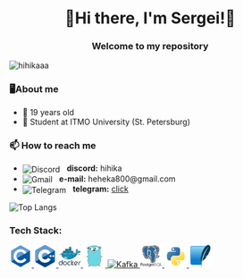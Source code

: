 <h1 align="center">👋Hi there, I'm Sergei!👋</h1>
<h3 align="center">Welcome to my repository</h3>

<p align="left"> <img src="https://komarev.com/ghpvc/?username=hihikaaa&label=Profile%20views&color=0e75b6&style=flat" alt="hihikaaa" /> </p>
<h3>🖥️About me</h3>
<ul>
 <li>👀 19 years old</li>
  <li>🏫 Student at ITMO University (St. Petersburg)</li>
  </ul>
<h3>📫 How to reach me</h3>
<ul>
  <li>
    <img
      src="https://cdn.jsdelivr.net/npm/simple-icons@v9/icons/discord.svg"
      alt="Discord"
      width="26"
      height="26"
      style="vertical-align: middle; margin-right: 8px;"
    />
    <strong>discord:</strong> hihika
  </li>
  <li>
    <img
      src="https://cdn.jsdelivr.net/npm/simple-icons@v9/icons/gmail.svg"
      alt="Gmail"
      width="26"
      height="26"
      style="vertical-align: middle; margin-right: 8px;"
    />
    <strong>e-mail:</strong> heheka800@gmail.com
  </li>
  <li>
    <img
      src="https://cdn.jsdelivr.net/npm/simple-icons@v9/icons/telegram.svg"
      alt="Telegram"
      width="26"
      height="26"
      style="vertical-align: middle; margin-right: 8px;"
    />
    <strong>telegram:</strong> <a href="https://t.me/hihikaAAa">click</a>
  </li>
</ul>

![Top Langs](https://github-readme-stats.vercel.app/api/top-langs/?username=hihikaAAa&layout=compact&theme=highcontrast)

<h3 align="left">Tech Stack:</h3>
<p align="left">
  <a href="https://www.cprogramming.com/" target="_blank" rel="noreferrer">
    <img src="https://raw.githubusercontent.com/devicons/devicon/master/icons/c/c-original.svg" alt="C" width="40" height="40"/>
  </a>
  <a href="https://www.w3schools.com/cpp/" target="_blank" rel="noreferrer">
    <img src="https://raw.githubusercontent.com/devicons/devicon/master/icons/cplusplus/cplusplus-original.svg" alt="C++" width="40" height="40"/>
  </a>
  <a href="https://www.docker.com/" target="_blank" rel="noreferrer">
    <img src="https://raw.githubusercontent.com/devicons/devicon/master/icons/docker/docker-original-wordmark.svg" alt="Docker" width="40" height="40"/>
  </a>
  <a href="https://golang.org" target="_blank" rel="noreferrer">
    <img src="https://raw.githubusercontent.com/devicons/devicon/master/icons/go/go-original.svg" alt="Go" width="40" height="40"/>
  </a>
  <a href="https://kafka.apache.org/" target="_blank" rel="noreferrer">
    <img src="https://www.vectorlogo.zone/logos/apache_kafka/apache_kafka-icon.svg" alt="Kafka" width="40" height="40"/>
  </a>
  <a href="https://www.postgresql.org" target="_blank" rel="noreferrer">
    <img src="https://raw.githubusercontent.com/devicons/devicon/master/icons/postgresql/postgresql-original-wordmark.svg" alt="PostgreSQL" width="40" height="40"/>
  </a>
  <a href="https://www.python.org" target="_blank" rel="noreferrer">
    <img src="https://raw.githubusercontent.com/devicons/devicon/master/icons/python/python-original.svg" alt="Python" width="40" height="40"/>
  </a>
  <a href="https://www.sqlite.org/" target="_blank" rel="noreferrer">
    <img src="https://raw.githubusercontent.com/devicons/devicon/master/icons/sqlite/sqlite-original.svg" alt="SQLite" width="40" height="40"/>
  </a>
</p>
